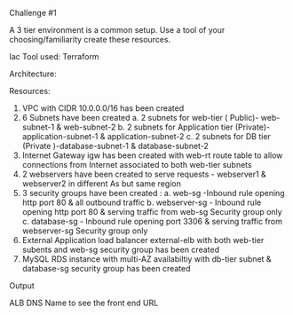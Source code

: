 Challenge #1

A 3 tier environment is a common setup. Use a tool of your choosing/familiarity create these resources.


Iac Tool used: Terraform

Architecture:

Resources:
1. VPC with CIDR 10.0.0.0/16 has been created
2. 6 Subnets have been created
    a. 2 subnets for web-tier ( Public)- web-subnet-1 & web-subnet-2
    b. 2 subnets for Application tier (Private)-application-subnet-1 & application-subnet-2
    c. 2 subnets for DB tier (Private )-database-subnet-1 & database-subnet-2
3. Internet Gateway igw has been created with web-rt route table to allow connections from Internet associated to both web-tier subnets
4. 2 webservers have been created to serve requests - webserver1 & webserver2 in different As but same region
5. 3 security groups have been created :
    a. web-sg -Inbound rule opening http port 80 & all outbound traffic
    b. webserver-sg -  Inbound rule opening http port 80 & serving traffic from web-sg Security group only
    c. database-sg -  Inbound rule opening port 3306 & serving traffic from webserver-sg Security group only
6. External Application load balancer external-elb with both web-tier subents and web-sg security group has been created 
7. MySQL RDS instance with multi-AZ availabiltiy with db-tier subnet  & database-sg security group has been created

Output

ALB DNS Name to see the front end URL
